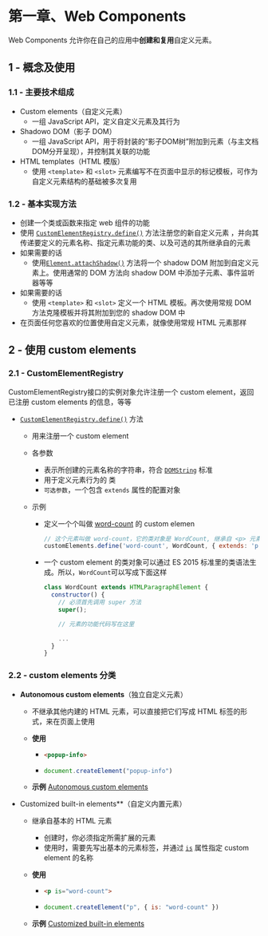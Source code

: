 # 第一章、Web Components

Web Components 允许你在自己的应用中**创建和复用**自定义元素。

## 1 - 概念及使用

### 1.1 - 主要技术组成

- Custom elements（自定义元素）
  - 一组 JavaScript API，定义自定义元素及其行为
- Shadowo DOM（影子 DOM）
  - 一组 JavaScript API，用于将封装的“影子DOM树”附加到元素（与主文档DOM分开呈现），并控制其关联的功能
- HTML templates（HTML 模版）
  - 使用 `<template>` 和 `<slot>` 元素编写不在页面中显示的标记模板，可作为自定义元素结构的基础被多次复用



### 1.2 - 基本实现方法

- 创建一个类或函数来指定 web 组件的功能
- 使用 [`CustomElementRegistry.define()`](https://developer.mozilla.org/zh-CN/docs/Web/API/CustomElementRegistry/define) 方法注册您的新自定义元素 ，并向其传递要定义的元素名称、指定元素功能的类、以及可选的其所继承自的元素
- 如果需要的话
  - 使用[`Element.attachShadow()`](https://developer.mozilla.org/zh-CN/docs/Web/API/Element/attachShadow) 方法将一个 shadow DOM 附加到自定义元素上。使用通常的 DOM 方法向 shadow DOM 中添加子元素、事件监听器等等
- 如果需要的话
  - 使用 `<template>` 和 `<slot>` 定义一个 HTML 模板。再次使用常规 DOM 方法克隆模板并将其附加到您的 shadow DOM 中
- 在页面任何您喜欢的位置使用自定义元素，就像使用常规 HTML 元素那样



## 2 - 使用 custom elements

### 2.1 - CustomElementRegistry

CustomElementRegistry接口的实例对象允许注册一个 custom element，返回已注册 custom elements 的信息，等等

- [`CustomElementRegistry.define()`](https://developer.mozilla.org/zh-CN/docs/Web/API/CustomElementRegistry/define) 方法

  - 用来注册一个 custom element

  - 各参数

    - 表示所创建的元素名称的字符串，符合 [`DOMString`](https://developer.mozilla.org/zh-CN/docs/Web/JavaScript/Reference/Global_Objects/String) 标准	<!--custom element 的名称不能是单个单词，且其中必须要有短横线-->
    - 用于定义元素行为的 类
    - `可选参数`，一个包含 `extends` 属性的配置对象

  - 示例

    - 定义一个个叫做 [word-count](https://mdn.github.io/web-components-examples/word-count-web-component/) 的 custom elemen

      ```js
      // 这个元素叫做 word-count，它的类对象是 WordCount, 继承自 <p> 元素
      customElements.define('word-count', WordCount, { extends: 'p' });
      ```

    - 一个 custom element 的类对象可以通过 ES 2015 标准里的类语法生成。所以，`WordCount`可以写成下面这样

      ```js
      class WordCount extends HTMLParagraphElement {
        constructor() {
          // 必须首先调用 super 方法
          super();
      
          // 元素的功能代码写在这里
      
          ...
        }
      }
      ```

      

### 2.2 - custom elements 分类

- **Autonomous custom elements**（独立自定义元素）

  - 不继承其他内建的 HTML 元素，可以直接把它们写成 HTML 标签的形式，来在页面上使用

  - **使用**

    - ```html
      <popup-info>
      ```

    - ```js
      document.createElement("popup-info")
      ```

  - **示例** [Autonomous custom elements](https://developer.mozilla.org/zh-CN/docs/Web/Web_Components/Using_custom_elements#autonomous_custom_elements)

- Customized built-in elements**（自定义内置元素）

  - 继承自基本的 HTML 元素

    - 创建时，你必须指定所需扩展的元素
    - 使用时，需要先写出基本的元素标签，并通过 [`is`](https://developer.mozilla.org/zh-CN/docs/Web/HTML/Global_attributes#attr-is) 属性指定 custom element 的名称

  - **使用**

    - ```html
      <p is="word-count">
      ```

    - ```js
      document.createElement("p", { is: "word-count" })
      ```

  - **示例** [Customized built-in elements](https://developer.mozilla.org/zh-CN/docs/Web/Web_Components/Using_custom_elements#customized_built-in_elements)

